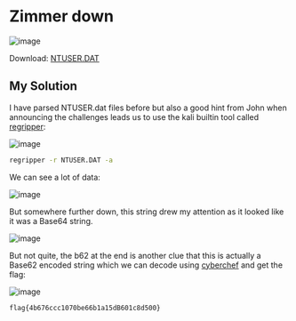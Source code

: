 # Zimmer down

![image](https://github.com/user-attachments/assets/e4c69cf7-37ad-4e59-a5e1-24e850d9caea)

Download: [NTUSER.DAT](https://raw.githubusercontent.com/LazyTitan33/CTF-Writeups/refs/heads/main/Huntress-CTF-2024/challenge-files/NTUSER.DAT)

## My Solution

I have parsed NTUSER.dat files before but also a good hint from John when announcing the challenges leads us to use the kali builtin tool called [regripper](https://www.kali.org/tools/regripper/):  

![image](https://github.com/user-attachments/assets/2debf0ae-0b9b-4b97-bf7a-ccf26c0c45ee)


```bash
regripper -r NTUSER.DAT -a
```

We can see a lot of data:  

![image](https://github.com/user-attachments/assets/44e899f8-c66f-47ed-ae92-77078841e66e)

But somewhere further down, this string drew my attention as it looked like it was a Base64 string.  

![image](https://github.com/user-attachments/assets/21a0f165-40b6-4cab-88e0-d69cad1e6176)

But not quite, the b62 at the end is another clue that this is actually a Base62 encoded string which we can decode using [cyberchef](https://gchq.github.io/CyberChef/#recipe=From_Base62('0-9A-Za-z')&input=VkpHU3VFUmdDb1ZobDZtSmcxeDg3ZmFGT1BJcWFjSTNFYnk0b1A1TXlCWUtReTVwYURG) and get the flag:  

![image](https://github.com/user-attachments/assets/693afddf-e9d1-42a9-9818-e79640ec96c7)

`flag{4b676ccc1070be66b1a15dB601c8d500}`
